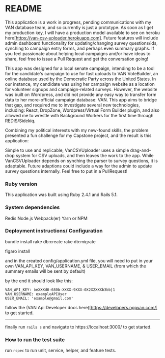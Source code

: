 # README

This application is a work in progress, pending communications with my VAN database team, and so currently is just a prototype. As soon as I get my production key, I will have a production model available to see on heroku here[https://van-csv-uploader.herokuapp.com]. Future features will include admin dashboard functionality for updating/changing survey questions/ids, synching to campaign entry forms, and perhaps even summary graphs. If you feel passionate about helping local campaigns and/or have ideas to share, feel free to issue a Pull Request and get the conversation going!

This app was designed for a local senate campaign, intending to be a tool for the candidate's campaign to use for fast uploads to VAN VoteBuilder, an online database used by the Democratic Party across the United States. In our instance, my candidate was using her campaign website as a location for volunteer signups and campaign-related surveys. However, the website was built on Wordpress, and did not provide any easy way to transfer form data to her more-official campaign database: VAN. This app aims to bridge that gap, and required me to investigate several new technologies, including: React, DropZone, Wordpress/Virtual Form Builder plugin, and also allowed me to wrestle with Background Workers for the first time through REDIS/Sidekiq.

Combining my political interests with my new-found skills, the problem presented a fun challenge for my Capstone project, and the result is this application:

Simple to use and replicable, VanCSVUploader uses a simple drag-and-drop system for CSV uploads, and then leaves the work to the app. While VanCSVUploader depends on synching the parser to survey questions, it is adaptable. Future adaptions could include a way for the admin to update survey questions internally. Feel free to put in a PullRequest!

### Ruby version
This application was built using Ruby 2.4.1 and Rails 5.1.

### System dependencies
Redis
Node.js
Webpack(er)
Yarn or NPM

### Deployment instructions/ Configuration

bundle install
rake db:create
rake db:migrate

figaro install

and in the created config/application.yml file, you will need to put in your own VAN_API_KEY, VAN_USERNAME, & USER_EMAIL (from which the summary emails will be sent by default)

by the end it should look like this:

```
VAN_API_KEY: beXXXd0-680b-XXXX-9XXX-0X2X2XXXb3bb|1
VAN_USERNAME: exampleAPIUser
USER_EMAIL: 'example@gmail.com'
```

follow the (VAN Api Developer docs here)[https://developers.ngpvan.com/] to get started.

-----

finally run `rails s` and navigate to https://localhost:3000/ to get started.

### How to run the test suite

run `rspec` to run unit, service, helper, and feature tests.
